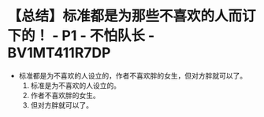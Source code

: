 # 【总结】标准都是为那些不喜欢的人而订下的！ - P1 - 不怕队长 - BV1MT411R7DP

-   标准都是为不喜欢的人设立的，作者不喜欢胖的女生，但对方胖就可以了。
    1.  标准是为不喜欢的人设立的。
    2.  作者不喜欢胖的女生。
    3.  但对方胖就可以了。